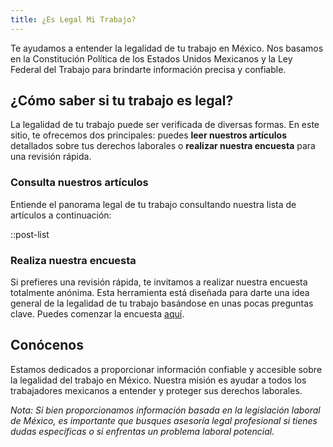 ```yaml
---
title: ¿Es Legal Mi Trabajo?
---
```

Te ayudamos a entender la legalidad de tu trabajo en México. Nos basamos en la Constitución Política de los Estados Unidos Mexicanos y la Ley Federal del Trabajo para brindarte información precisa y confiable.

## ¿Cómo saber si tu trabajo es legal?

La legalidad de tu trabajo puede ser verificada de diversas formas. En este sitio, te ofrecemos dos principales: puedes **leer nuestros artículos** detallados sobre tus derechos laborales o **realizar nuestra encuesta** para una revisión rápida.

### Consulta nuestros artículos

Entiende el panorama legal de tu trabajo consultando nuestra lista de artículos a continuación:

::post-list

### Realiza nuestra encuesta

Si prefieres una revisión rápida, te invitamos a realizar nuestra encuesta totalmente anónima. Esta herramienta está diseñada para darte una idea general de la legalidad de tu trabajo basándose en unas pocas preguntas clave. Puedes comenzar la encuesta [aquí](/#).

## Conócenos

Estamos dedicados a proporcionar información confiable y accesible sobre la legalidad del trabajo en México. Nuestra misión es ayudar a todos los trabajadores mexicanos a entender y proteger sus derechos laborales.

*Nota: Si bien proporcionamos información basada en la legislación laboral de México, es importante que busques asesoría legal profesional si tienes dudas específicas o si enfrentas un problema laboral potencial.*
